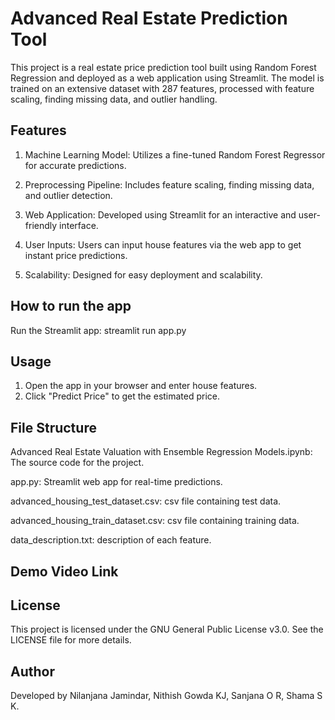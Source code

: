 # Advanced Real Estate Prediction Tool
This project is a real estate price prediction tool built using Random Forest Regression and deployed as a web application using Streamlit. The model is trained on an extensive dataset with 287 features, processed with feature scaling, finding missing data, and outlier handling.

## Features

1. Machine Learning Model: Utilizes a fine-tuned Random Forest Regressor for accurate predictions.

2. Preprocessing Pipeline: Includes feature scaling, finding missing data, and outlier detection.

3. Web Application: Developed using Streamlit for an interactive and user-friendly interface.

4. User Inputs: Users can input house features via the web app to get instant price predictions.

5. Scalability: Designed for easy deployment and scalability.

## How to run the app

Run the Streamlit app: streamlit run app.py

## Usage

1. Open the app in your browser and enter house features.
2. Click "Predict Price" to get the estimated price.

## File Structure

Advanced Real Estate Valuation with Ensemble Regression Models.ipynb: The source code for the project.

app.py: Streamlit web app for real-time predictions.

advanced_housing_test_dataset.csv: csv file containing test data.

advanced_housing_train_dataset.csv: csv file containing training data.

data_description.txt: description of each feature.

## Demo Video Link



## License
This project is licensed under the GNU General Public License v3.0. See the LICENSE file for more details.

## Author
Developed by Nilanjana Jamindar, Nithish Gowda KJ, Sanjana O R, Shama S K.
